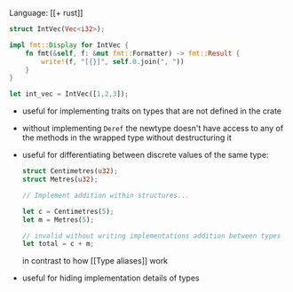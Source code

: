 Language: [[+ rust]]

```rust
struct IntVec(Vec<i32>);

impl fmt::Display for IntVec {
    fn fmt(&self, f: &mut fmt::Formatter) -> fmt::Result {
        write!(f, "[{}]", self.0.join(", "))
    }
}

let int_vec = IntVec([1,2,3]);
```

- useful for implementing traits on types that are not defined in the crate 
- without implementing `Deref` the newtype doesn't have access to any of the methods in the wrapped type without destructuring it
- useful for differentiating between discrete values of the same type:

	```rust
	struct Centimetres(u32);
	struct Metres(u32);
	
	// Implement addition within structures...
	
	let c = Centimetres(5);
	let m = Metres(5);
	
	// invalid without writing implementations addition between types
	let total = c + m;
	```
	
	in contrast to how [[Type aliases]] work
- useful for hiding implementation details of types